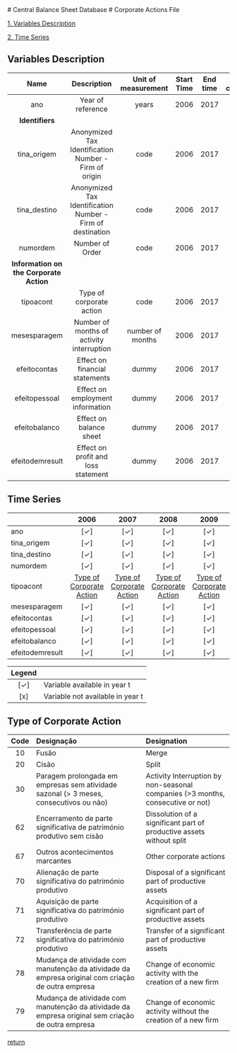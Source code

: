 <meta charset="utf-8"/>
# Central Balance Sheet Database
# Corporate Actions File

[1. Variables Description](#variables-description)

[2. Time Series](#time-series)


## Variables Description

| Name | Description | Unit of measurement | Start Time | End time | Changes in classification |
| :--------: | :-------------: | :-------: | :-----: | :-----: | :-----: |
| ano | Year of reference | years | 2006 | 2017 | no |
| **Identifiers** |
| tina_origem | Anonymized Tax Identification Number - Firm of origin | code | 2006 | 2017 | no |
| tina_destino | Anonymized Tax Identification Number - Firm of destination | code | 2006 | 2017 | no |
| numordem | Number of Order | code | 2006 | 2017 | no |
| **Information on the Corporate Action**  |       |      |      |     |        |
| tipoacont | Type of corporate action | code | 2006 | 2017 | no |
| mesesparagem | Number of months of activity interruption | number of months | 2006 | 2017 | no |
| efeitocontas |  Effect on financial statements | dummy | 2006 | 2017 | no |
| efeitopessoal | Effect on employment information | dummy | 2006 | 2017 | no |
| efeitobalanco | Effect on balance sheet | dummy | 2006 | 2017 | no |
| efeitodemresult | Effect on profit and loss statement | dummy | 2006 | 2017 | no |




## Time Series

|     |   2006 | 2007 | 2008 | 2009 | 2010 | 2011 | 2012 | 2013 | 2014 | 2015 | 2016 | 2017 |
| :--- |  :---: | :---: |  :---: |  :---: |  :---: |  :---: |  :---: |  :---: |  :---: |  :---: | :---: | :---: |  
| ano |	[✓] | [✓]	| [✓] | [✓] | [✓] | [✓] | [✓] | [✓] | [✓] | [✓] | [✓] | [✓] |
| tina_origem | [✓] | [✓]	| [✓] | [✓] | [✓] | [✓] | [✓] | [✓] | [✓] | [✓] | [✓] | [✓] |
| tina_destino | [✓] | [✓]	| [✓] | [✓] | [✓] | [✓] | [✓] | [✓] | [✓] | [✓] | [✓] | [✓] |
| numordem | [✓] | [✓]	| [✓] | [✓] | [✓] | [✓] | [✓] | [✓] | [✓] | [✓] | [✓] | [✓] |
| tipoacont  | [Type of Corporate Action](#type-of-corporate-action) | [Type of Corporate Action](#type-of-corporate-action)	| [Type of Corporate Action](#type-of-corporate-action) | [Type of Corporate Action](#type-of-corporate-action) | [Type of Corporate Action](#type-of-corporate-action) | [Type of Corporate Action](#type-of-corporate-action) | [Type of Corporate Action](#type-of-corporate-action) | [Type of Corporate Action](#type-of-corporate-action) | [Type of Corporate Action](#type-of-corporate-action) | [Type of Corporate Action](#type-of-corporate-action) | [Type of Corporate Action](#type-of-corporate-action) | [Type of Corporate Action](#type-of-corporate-action) |
| mesesparagem | [✓] | [✓]	| [✓] | [✓] | [✓] | [✓] | [✓] | [✓] | [✓] | [✓] | [✓] | [✓] |
| efeitocontas | [✓] | [✓]	| [✓] | [✓] | [✓] | [✓] | [✓] | [✓] | [✓] | [✓] | [✓] | [✓] |
| efeitopessoal | [✓] | [✓]	| [✓] | [✓] | [✓] | [✓] | [✓] | [✓] | [✓] | [✓] | [✓] | [✓] |
| efeitobalanco | [✓] | [✓]	| [✓] | [✓] | [✓] | [✓] | [✓] | [✓] | [✓] | [✓] | [✓] | [✓] |
| efeitodemresult |  [✓] | [✓]	| [✓] | [✓] | [✓] | [✓] | [✓] | [✓] | [✓] | [✓] | [✓] | [✓] |


| Legend |    |
| :---: | :------ |
| [✓] | Variable available in year t |
| [x] | Variable not available in year t |


## Type of Corporate Action

| Code | Designação | Designation |
| :---: | :--- | :--- |
| 10 | Fusão | Merge |
| 20 | Cisão | Split |
| 30 | Paragem prolongada em empresas sem atividade sazonal (> 3 meses, consecutivos ou não) | Activity Interruption by non-seasonal companies (>3 months, consecutive or not) |
| 62 | Encerramento de parte significativa de património produtivo sem cisão | Dissolution of a significant part of productive assets without split |
| 67 | Outros acontecimentos marcantes | Other corporate actions |
| 70 | Alienação de parte significativa do património produtivo | Disposal of a significant part of productive assets |
| 71 | Aquisição de parte significativa do património produtivo | Acquisition of a significant part of productive assets |
| 72 | Transferência de parte significativa do património produtivo | Transfer of a significant part of productive assets |
| 78 | Mudança de atividade com manutenção da atividade da empresa original  com criação de outra empresa | Change of economic activity with the creation of a new firm |
| 79 | Mudança de atividade com manutenção da atividade da empresa original  sem criação de outra empresa | Change of economic activity without the creation of a new firm |

[return](#time-series)







